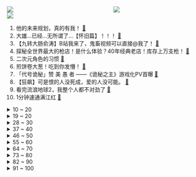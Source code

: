 <div >
	<a style="float:left;width:55%;" href = "https://github.com/anuraghazra/github-readme-stats">
	 <img src = "https://github-readme-stats.vercel.app/api?username=iuuuuuaena&theme=buefy&show_icons=true"/>
	</a>
	<a  style="float:right;width:45%" href = "https://github.com/anuraghazra/github-readme-stats">
	 <img  src="https://github-readme-stats.vercel.app/api/top-langs/?username=anuraghazra&layout=compact"/>
	</a>
	</div>

[![](https://img.shields.io/badge/jxd-@jxdgogogo.xyz-yellowgreen.svg)](https://www.jxdgogogo.xyz)<br>
1. 他的未来规划，真的有我！ [:link:](//www.bilibili.com/video/BV15j411M7ik) <br>
2. 大雄...已经...无所谓了...【怀旧篇】！！！ [:link:](//www.bilibili.com/video/BV1pe4y1N72K) <br>
3. 【九转大肠俞涛】B站我来了，鬼畜视频可以直接@我了！ [:link:](//www.bilibili.com/video/BV1bM411e7dJ) <br>
4. 探秘全世界最大的枪店！是什么体验？40年经典老店！库存上万支枪！ [:link:](//www.bilibili.com/video/BV1w8411G7LW) <br>
5. 二次元角色的习惯 [:link:](//www.bilibili.com/video/BV1kM411i7bs) <br>
6. 煎饼卷大葱！吃到你发懵！ [:link:](//www.bilibili.com/video/BV1i341197FP) <br>
7. 「代号诡秘」赞 美 愚 者 ——《诡秘之主》游戏化PV首曝 [:link:](//www.bilibili.com/video/BV16d4y1p7vu) <br>
8. 【狂飙】可是恨的人没死成，爱的人没可能。 [:link:](//www.bilibili.com/video/BV1j84y1L7yi) <br>
9. 看完流浪地球2，我整个人都不对劲了 [:link:](//www.bilibili.com/video/BV1ax4y1E7Ku) <br>
10. 1分钟速通满江红 [:link:](//www.bilibili.com/video/BV11x4y1j7Sq) <br>
<details>
<summary>10 ~ 20</summary>

11. 顶级厨师俞涛本人给我做了顿传说中的九转大肠 [:link:](//www.bilibili.com/video/BV1EY411S7eR) <br>
12. 全网在夸的“自助餐天花板”，我被现场CPU了！有些餐厅啊，别太欺负小白了吧。 [:link:](//www.bilibili.com/video/BV1MD4y1N7Cy) <br>
13. 你吃过带馅的大肠吗？一起来看顶级厨师，九转大肠 [:link:](//www.bilibili.com/video/BV1j84y1j7by) <br>
14. 我不过是一个善解人意的好妹妹罢了 [:link:](//www.bilibili.com/video/BV1bv4y1r7Gb) <br>
15. 流浪地球3：麦当劳危机 [:link:](//www.bilibili.com/video/BV1V84y1j7yT) <br>
16. 不同类型的婚后生活 [:link:](//www.bilibili.com/video/BV1ss4y1x7nD) <br>
17. 不去东北，我说不出这些话…. [:link:](//www.bilibili.com/video/BV1Dx4y1j76a) <br>
18. 各职业的兴奋瞬间！ [:link:](//www.bilibili.com/video/BV1vR4y187nk) <br>
19. 粉丝想要满命魈，这下只能买通阎王爷了... [:link:](//www.bilibili.com/video/BV17y4y1X7uR) <br>
</details>
<details>
<summary>19 ~ 20</summary>

20. 一场事故，我“救了”两条人命！ [:link:](//www.bilibili.com/video/BV1w8411g7Lf) <br>
21. 课 堂 请 勿 对 对 子【大肠篇】！！！ [:link:](//www.bilibili.com/video/BV1Fx4y177Lo) <br>
22. 一言难尽，有时候都不敢承认我们是救助的，得偷偷救 [:link:](//www.bilibili.com/video/BV1qM411i7D2) <br>
23. 不同类型的人表白被拒后的不同回复 [:link:](//www.bilibili.com/video/BV1hy4y1D734) <br>
24. 2万字脑洞解析《流浪地球2》！让你完全了解数字生命和550W！《流浪3》要怎么拍？！ [:link:](//www.bilibili.com/video/BV1nR4y187Bb) <br>
25. 拉扯了20年，我喜欢上了最好的朋友……… [:link:](//www.bilibili.com/video/BV14d4y1p7Vt) <br>
26. 称霸热搜榜！这部剧到底有什么魅力？万字解析国产扫黑剧《狂飙》1~6 [:link:](//www.bilibili.com/video/BV1Ev4y1r737) <br>
27. 做点有意义的事 [:link:](//www.bilibili.com/video/BV1iR4y187JD) <br>
28. 深度解析《流浪地球2》崛起的中国科幻！ [:link:](//www.bilibili.com/video/BV1pT411C7X1) <br>
</details>
<details>
<summary>28 ~ 30</summary>

29. 头好痒，要长脑子了 [:link:](//www.bilibili.com/video/BV1WD4y1J7b7) <br>
30. 【周深×流浪地球2】《人是_》live首唱一开口就是5D感，太震撼了！ [:link:](//www.bilibili.com/video/BV1sy4y1D7fK) <br>
31. 把烂梗玩成了王炸，把三农做成了事业，说过的承诺我做到了！ [:link:](//www.bilibili.com/video/BV17R4y1z7vF) <br>
32. 酒 后 乱 形 [:link:](//www.bilibili.com/video/BV1RT411y7Wa) <br>
33. 今天给我的胃酸系统放一天假，平时太忙也劳逸结合一下 [:link:](//www.bilibili.com/video/BV1684y1V7Kh) <br>
34. 2023年2月2日北京上空出现复杂的冰晕 [:link:](//www.bilibili.com/video/BV1s8411g7vU) <br>
35. 《白金汉宫皇家御厨海选现场》 [:link:](//www.bilibili.com/video/BV1rD4y1K7A1) <br>
36. 给流浪猫制作冬季保暖大猫窝 [:link:](//www.bilibili.com/video/BV1KR4y1z7Ta) <br>
37. 都什么年代了还在看传统狂飙？！ [:link:](//www.bilibili.com/video/BV1NT411d7Lu) <br>
</details>
<details>
<summary>37 ~ 40</summary>

38. 我们不缺调休，缺的是更多的法定假日 [:link:](//www.bilibili.com/video/BV1pv4y1t7Vq) <br>
39. 普京的最高理想！让欧洲战栗的女帝！《叶卡捷琳娜》P1 [:link:](//www.bilibili.com/video/BV1xY4y1d7uk) <br>
40. 叫五个代驾开一台车！ [:link:](//www.bilibili.com/video/BV1c24y1B7mw) <br>
41. ⚡eat it⚡ [:link:](//www.bilibili.com/video/BV1x8411G73x) <br>
42. 九转大肠在这里只配叫做弟弟 [:link:](//www.bilibili.com/video/BV1R8411g7JX) <br>
43. 二哥顺回来一个牛胃，大哥用它做了个火锅界的黑暗料理，味道太上头了 [:link:](//www.bilibili.com/video/BV1Bd4y1p7uY) <br>
44. 当退坑2年的老玩家打开最新版《我的世界》 [:link:](//www.bilibili.com/video/BV1sD4y1T75A) <br>
45. 我爸：怎么还有这么大的猫啊 [:link:](//www.bilibili.com/video/BV1YY411S74s) <br>
46. 《 脆 皮 烧 鹅 》 [:link:](//www.bilibili.com/video/BV1N84y157oh) <br>
</details>
<details>
<summary>46 ~ 50</summary>

47. 《迫害方舟》生息演算最强玩法！全敌人自动跳坑教学！ [:link:](//www.bilibili.com/video/BV1Be4y1P7GM) <br>
48. 給大家介紹一個小店。 [:link:](//www.bilibili.com/video/BV1cY411D78N) <br>
49. 史上最离谱教室！！只教学校不教的东西！！ [:link:](//www.bilibili.com/video/BV1ry4y1D7FQ) <br>
50. 瞒不住了！坏消息是今年真的回不了国了，好消息是… [:link:](//www.bilibili.com/video/BV1J24y1B7UR) <br>
51. 为了这游戏的结局，我等了400天！！！ [:link:](//www.bilibili.com/video/BV1dG4y1S73P) <br>
52. 【外挂风云】飞天挂十年封不掉变种7代，外挂作者与腾讯的回合制大战！ [:link:](//www.bilibili.com/video/BV1e341197Bt) <br>
53. 别有洞天 [:link:](//www.bilibili.com/video/BV1fj411T7Kq) <br>
54. 骑行来到哈尔滨独去逛冰雪大世界，门票298人太多啥也没玩上，还把自己累个半死血亏！ [:link:](//www.bilibili.com/video/BV1Dj411T7TN) <br>
55. 电影《流浪地球2》正式上映！大家在剧中看到小漫的身姿了吗？120s带你了解剧中科技感炸裂的耳机是如何诞生的！ [:link:](//www.bilibili.com/video/BV16Y411S7jt) <br>
</details>
<details>
<summary>55 ~ 60</summary>

56. 心痛！一口￥70，黑珍珠三钻也不能这么贵啊！【凭啥这么贵ep52-甬府】 [:link:](//www.bilibili.com/video/BV12d4y1n7Sr) <br>
57. 大肠...已经...无所谓了...《最 骚 营 销 号 47》 [:link:](//www.bilibili.com/video/BV1ky4y1X7Vv) <br>
58. 猫：讨厌一些没有边界感的食客 [:link:](//www.bilibili.com/video/BV1JM411B79z) <br>
59. 我保留了一部分寒假作业 [:link:](//www.bilibili.com/video/BV1V24y167S2) <br>
60. 钢铁守护 我的世界永恒的MC生存 二周目EP11 [:link:](//www.bilibili.com/video/BV1M24y1z7dH) <br>
61. 游戏是逃避现实的载体吗？『飞越13号房』 [:link:](//www.bilibili.com/video/BV1UT411o7nX) <br>
62. 【洛音】惠州第四届樱次元漫展，小草神翻跳loveit [:link:](//www.bilibili.com/video/BV1fT411R7Yt) <br>
63. 隋卞一做| 九转大肠！剪的时候又看饿了…… [:link:](//www.bilibili.com/video/BV1iR4y187Qx) <br>
64. 【原神实况】头一回玩原神玩出柯南的感觉【夜兰】【4K 60】 [:link:](//www.bilibili.com/video/BV1av4y1t7QR) <br>
</details>
<details>
<summary>64 ~ 70</summary>

65. 3000块钱没了！进来看个乐吧 [:link:](//www.bilibili.com/video/BV1a84y157Td) <br>
66. 【安欣X小五】从这些细节来看，小五还是一个宠夫狂魔啊！ [:link:](//www.bilibili.com/video/BV1E8411g7SL) <br>
67. 注意看，这个男人太狠了！仅凭一己之力击垮了日本餐饮业！ [:link:](//www.bilibili.com/video/BV1Gs4y1W7u1) <br>
68. 开1000块的车，环游中国！【第二集】 [:link:](//www.bilibili.com/video/BV1zM411i7XG) <br>
69. 中了一次头彩 [:link:](//www.bilibili.com/video/BV1pR4y1874j) <br>
70. 那些只有长相普通的女生，才会知道的人生真相 [:link:](//www.bilibili.com/video/BV1sT411C74u) <br>
71. 高中生，相信我，它会让你离清华近一点。 [:link:](//www.bilibili.com/video/BV1Xv4y167WD) <br>
72. 【时代少年团】《浅炸一下吧！》11：红红火火过大年 [:link:](//www.bilibili.com/video/BV18Y4y1d7Xk) <br>
73. 【狂飙 群像】丨以 父 之 名 [:link:](//www.bilibili.com/video/BV19x4y177ni) <br>
</details>
<details>
<summary>73 ~ 80</summary>

74. 谁来还京海大学一片蓝天？ [:link:](//www.bilibili.com/video/BV1QY411S7cb) <br>
75. 【罗翔】直播嫖娼牟利最高能判处无期徒刑？ [:link:](//www.bilibili.com/video/BV1MA411C7m7) <br>
76. 二代黑豹登场，新钢铁侠亮相，瓦坎达殊死一战击退海王纳摩！ [:link:](//www.bilibili.com/video/BV1AM411q7f4) <br>
77. 离谱！兄弟们竟然为了女神大打出手！！！ [:link:](//www.bilibili.com/video/BV1VM4y1R7vp) <br>
78. 沉浸式体验古代科举考试！！ [:link:](//www.bilibili.com/video/BV1bs4y1W7PN) <br>
79. “所以生命啊，它璀璨如歌” [:link:](//www.bilibili.com/video/BV1s8411G7ki) <br>
80. 这玩意儿凭什么火了3000年？！ [:link:](//www.bilibili.com/video/BV1ej411T72x) <br>
81. 【哼哼哼吔】挑战人声演绎R星出品，必属精品《Midnight City》 [:link:](//www.bilibili.com/video/BV1Rx4y1L7Yr) <br>
82. 【明日方舟】2月2日叔叔池最惨up没有之一 [:link:](//www.bilibili.com/video/BV1BD4y1K7cs) <br>
</details>
<details>
<summary>82 ~ 90</summary>

83. 新变化！鲜活农产品运输“绿色通道”目录优化了！ [:link:](//www.bilibili.com/video/BV1NT411C7vc) <br>
84. 张涛差点撑不住了… [:link:](//www.bilibili.com/video/BV1NA411k7TE) <br>
85. 【战双帕弥什】新版本「浮英枕梦行」PV公开 | 悠山百转，梦醒觉空 [:link:](//www.bilibili.com/video/BV1kA411r7x4) <br>
86. 顶级超模秀场摔倒，当场脱鞋离开 [:link:](//www.bilibili.com/video/BV1584y1j7o7) <br>
87. 全球十国麦当劳测评！在这个国家我差点吃破产？！ [:link:](//www.bilibili.com/video/BV19Y411S7xo) <br>
88. 1076万毕业生找不到工作，企业月薪8000招不到人，问题到底出在哪里？ [:link:](//www.bilibili.com/video/BV17Y4y1d7bJ) <br>
89. 把我的“孩子”还给我！ [:link:](//www.bilibili.com/video/BV1c24y1B7EM) <br>
90. 全公司带薪休假20多天了…还不知道要休到啥时候… [:link:](//www.bilibili.com/video/BV1cM411v7ja) <br>
91. 【首映影评】流浪地球2：今后的中国电影站在它的肩膀上 [:link:](//www.bilibili.com/video/BV15R4y18775) <br>
</details>
<details>
<summary>91 ~ 100</summary>

92. 感人故事：大肠移植 [:link:](//www.bilibili.com/video/BV1QM411i7Uo) <br>
93. 【逗鱼时刻】第386期 这个巫妖王帅戴了 [:link:](//www.bilibili.com/video/BV1584y1j785) <br>
94. 安欣霸凌高启强 [:link:](//www.bilibili.com/video/BV1by4y1D7ht) <br>
95. 在东北挑战地方美食林蛙！看着吓人吃着好吃！ [:link:](//www.bilibili.com/video/BV1Vv4y1r7sb) <br>
96. 短短3年负债8位数，搬出别墅时，孩子说：“爸爸我不想走” [:link:](//www.bilibili.com/video/BV1x24y1B7fm) <br>
97. 像是做了一场热闹的梦 [:link:](//www.bilibili.com/video/BV18G4y1M7Vy) <br>
98. 猪吃的健康蔬菜，人才能吃健康猪肉。 [:link:](//www.bilibili.com/video/BV16G4y1D7Uy) <br>
99. 欧阳紫樱有你是我的服气 [:link:](//www.bilibili.com/video/BV1ed4y1p7xB) <br>
100. 一拳超人埼玉训练法1000天挑战第365天，坚持到底就是胜利，加油加油！ [:link:](//www.bilibili.com/video/BV1hy4y1X7Sn) <br>
</details>
